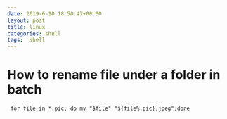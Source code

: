 ```yaml
---
date: 2019-6-10 18:50:47+00:00
layout: post
title: linux
categories: shell
tags:  shell
---
```


# How to rename file under a folder in batch

```
 for file in *.pic; do mv "$file" "${file%.pic}.jpeg";done
```
